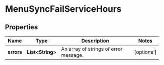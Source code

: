 

# MenuSyncFailServiceHours


## Properties

| Name | Type | Description | Notes |
|------------ | ------------- | ------------- | -------------|
|**errors** | **List&lt;String&gt;** | An array of strings of error message. |  [optional] |



